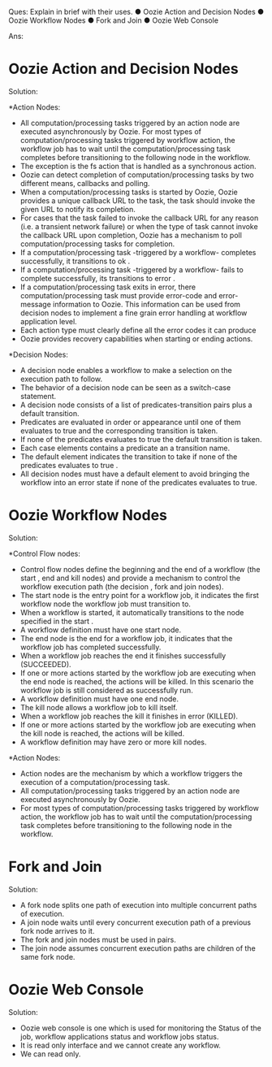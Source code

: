 Ques: Explain in brief with their uses.
● Oozie Action and Decision Nodes
● Oozie Workflow Nodes
● Fork and Join
● Oozie Web Console

Ans:
# Oozie Action and Decision Nodes
Solution:

*Action Nodes:

- All computation/processing tasks triggered by an action node are executed asynchronously by Oozie. For most types of computation/processing tasks triggered by workflow action, the workflow job has to wait until the computation/processing task completes before transitioning to the following node in the workflow.
- The exception is the fs action that is handled as a synchronous action.
- Oozie can detect completion of computation/processing tasks by two different means, callbacks and polling.
- When a computation/processing tasks is started by Oozie, Oozie provides a unique callback URL to the task, the task should invoke the given URL to notify its completion.
- For cases that the task failed to invoke the callback URL for any reason (i.e. a transient network failure) or when the type of task cannot invoke the callback URL upon completion, Oozie has a mechanism to poll computation/processing tasks for completion.
- If a computation/processing task -triggered by a workflow- completes successfully, it transitions to ok .
- If a computation/processing task -triggered by a workflow- fails to complete successfully, its transitions to error .
- If a computation/processing task exits in error, there computation/processing task must provide error-code and error-message information to Oozie. This information can be used from decision nodes to implement a fine grain error handling at workflow application level.
- Each action type must clearly define all the error codes it can produce
- Oozie provides recovery capabilities when starting or ending actions.

*Decision Nodes:

- A decision node enables a workflow to make a selection on the execution path to follow.
- The behavior of a decision node can be seen as a switch-case statement.
- A decision node consists of a list of predicates-transition pairs plus a default transition. 
- Predicates are evaluated in order or appearance until one of them evaluates to true and the corresponding transition is taken. 
- If none of the predicates evaluates to true the default transition is taken.
- Each case elements contains a predicate an a transition name.
- The default element indicates the transition to take if none of the predicates evaluates to true .
- All decision nodes must have a default element to avoid bringing the workflow into an error state if none of the predicates evaluates to true.


# Oozie Workflow Nodes

Solution:

*Control Flow nodes:

- Control flow nodes define the beginning and the end of a workflow (the start , end and kill nodes) and provide a mechanism to control the workflow execution path (the decision , fork and join nodes).
- The start node is the entry point for a workflow job, it indicates the first workflow node the workflow job must transition to.
- When a workflow is started, it automatically transitions to the node specified in the start .
- A workflow definition must have one start node.
- The end node is the end for a workflow job, it indicates that the workflow job has completed successfully.
- When a workflow job reaches the end it finishes successfully (SUCCEEDED).
- If one or more actions started by the workflow job are executing when the end node is reached, the actions will be killed. In this scenario the workflow job is still considered as successfully run.
- A workflow definition must have one end node.
- The kill node allows a workflow job to kill itself.
- When a workflow job reaches the kill it finishes in error (KILLED).
- If one or more actions started by the workflow job are executing when the kill node is reached, the actions will be killed.
- A workflow definition may have zero or more kill nodes.

*Action Nodes:

- Action nodes are the mechanism by which a workflow triggers the execution of a computation/processing task.
- All computation/processing tasks triggered by an action node are executed asynchronously by Oozie. 
- For most types of computation/processing tasks triggered by workflow action, the workflow job has to wait until the computation/processing task completes before transitioning to the following node in the workflow.


# Fork and Join
Solution:

- A fork node splits one path of execution into multiple concurrent paths of execution.
- A join node waits until every concurrent execution path of a previous fork node arrives to it.
- The fork and join nodes must be used in pairs. 
- The join node assumes concurrent execution paths are children of the same fork node.


# Oozie Web Console

Solution:
- Oozie web console is one which is used for monitoring the Status of the job, workflow applications status and workflow jobs status.
- It is read only interface and we cannot create any workflow.
- We can read only.
